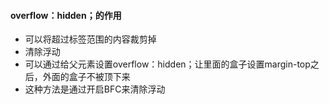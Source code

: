 #### overflow：hidden；的作用

* 可以将超过标签范围的内容裁剪掉
* 清除浮动
* 可以通过给父元素设置overflow：hidden；让里面的盒子设置margin-top之后，外面的盒子不被顶下来
* 这种方法是通过开启BFC来清除浮动



